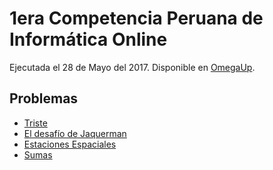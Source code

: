 # 1era Competencia Peruana de Informática Online

Ejecutada el 28 de Mayo del 2017. Disponible en [OmegaUp](https://omegaup.com/arena/CPIO2017/).

## Problemas

- [Triste](https://omegaup.com/arena/problem/triste/)
- [El desafío de Jaquerman](https://omegaup.com/arena/problem/El-desafio-de-Jaquerman/)
- [Estaciones Espaciales](https://omegaup.com/arena/problem/Estaciones-Espaciales/)
- [Sumas](https://omegaup.com/arena/problem/Sumas_Multiplo/)

